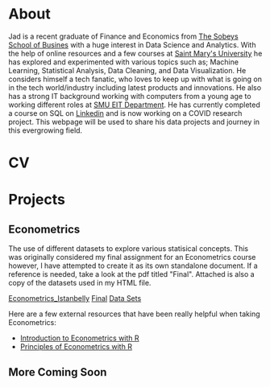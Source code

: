 # About


Jad is a recent graduate of Finance and Economics from [The Sobeys School of Busines](https://www.smu.ca/academics/sobey/welcome.html) with a huge interest in Data Science and Analytics. With the help of online resources and a few courses at [Saint Mary's University](https://www.smu.ca/) he has explored and experimented with various topics such as; Machine Learning, Statistical Analysis, Data Cleaning, and Data Visualization. He considers himself a tech fanatic, who loves to keep up with what is going on in the tech world/industry including latest products and innovations. He also has a strong IT background working with computers from a young age to working different roles at [SMU EIT Department](https://www.smu.ca/academics/enterprise-information-technology.html). He has currently completed a course on SQL on [Linkedin](https://www.linkedin.com/learning/certificates/da3424294c57873b985f3648173fe97f9de81e96c728f35552bfa9fa62460a22?trk=share_certificate) and is now working on a COVID research project. This webpage will be used to share his data projects and journey in this evergrowing field.


# CV



# Projects

## Econometrics 

The use of different datasets to explore various statisical concepts. This was originally considered my final assignment for an Econometrics course however, I have attempted to create it as its own standalone document. If a reference is needed, take a look at the pdf titled "Final". Attached is also a copy of the datasets used in my HTML file.

[Econometrics_Istanbelly](https://github.com/jadistanbelly/Econometrics/raw/main/Econometrics_Istanbelly.html)
[Final](https://github.com/jadistanbelly/Econometrics/raw/main/Final.pdf)
[Data Sets](https://github.com/jadistanbelly/Econometrics/raw/main/DataSets.zip)

Here are a few external resources that have been really helpful when taking Econometrics:

  - [Introduction to Econometrics with R](https://www.econometrics-with-r.org/index.html)
  - [Principles of Econometrics with R](https://bookdown.org/ccolonescu/RPoE4/)

## More Coming Soon

